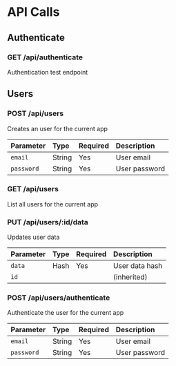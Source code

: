 
# API Calls

## Authenticate
### GET /api/authenticate

Authentication test endpoint


## Users
### POST /api/users

Creates an user for the current app

Parameter | Type | Required | Description
:---------|:-----|:---------|:-----------
`email` | String | Yes | User email
`password` | String | Yes | User password


### GET /api/users

List all users for the current app


### PUT /api/users/:id/data

Updates user data

Parameter | Type | Required | Description
:---------|:-----|:---------|:-----------
`data` | Hash | Yes | User data hash
`id` | | | (inherited)


### POST /api/users/authenticate

Authenticate the user for the current app

Parameter | Type | Required | Description
:---------|:-----|:---------|:-----------
`email` | String | Yes | User email
`password` | String | Yes | User password



